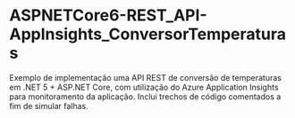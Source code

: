 # ASPNETCore6-REST_API-AppInsights_ConversorTemperaturas
Exemplo de implementação uma API REST de conversão de temperaturas em .NET 5 + ASP.NET Core, com utilização do Azure Application Insights para monitoramento da aplicação. Inclui trechos de código comentados a fim de simular falhas.
